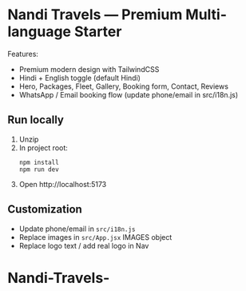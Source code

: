 # Nandi Travels — Premium Multi-language Starter

Features:
- Premium modern design with TailwindCSS
- Hindi + English toggle (default Hindi)
- Hero, Packages, Fleet, Gallery, Booking form, Contact, Reviews
- WhatsApp / Email booking flow (update phone/email in src/i18n.js)

## Run locally
1. Unzip
2. In project root:
   ```
   npm install
   npm run dev
   ```
3. Open http://localhost:5173

## Customization
- Update phone/email in `src/i18n.js`
- Replace images in `src/App.jsx` IMAGES object
- Replace logo text / add real logo in Nav
# Nandi-Travels-

